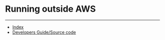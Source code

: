 # Running outside AWS



---

- [Index](/hx-deploy-tool/docs/index)
- [Developers Guide/Source code](https://github.com/helix-collective/hx-deploy-tool)